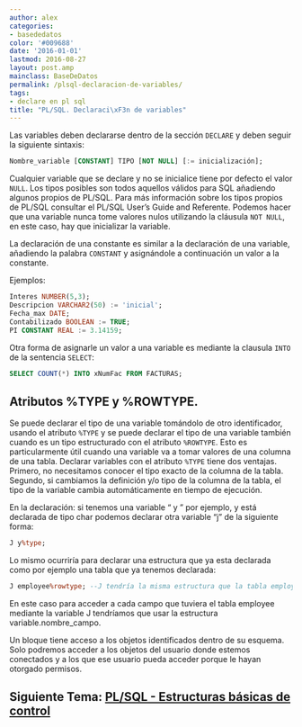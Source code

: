 ```yaml
---
author: alex
categories:
- basededatos
color: '#009688'
date: '2016-01-01'
lastmod: 2016-08-27
layout: post.amp
mainclass: BaseDeDatos
permalink: /plsql-declaracion-de-variables/
tags:
- declare en pl sql
title: "PL/SQL. Declaraci\xF3n de variables"
---
```


Las variables deben declararse dentro de la sección `DECLARE` y deben seguir la siguiente sintaxis:

```sql
Nombre_variable [CONSTANT] TIPO [NOT NULL] [:= inicialización];
```

<!--more--><!--ad-->

Cualquier variable que se declare y no se inicialice tiene por defecto el valor `NULL`. Los tipos posibles son todos aquellos válidos para SQL añadiendo algunos propios de PL/SQL. Para más información sobre los tipos propios de PL/SQL consultar el PL/SQL User’s Guide and Referente. Podemos hacer que una variable nunca tome valores nulos utilizando la cláusula `NOT NULL`, en este caso, hay que inicializar la variable.


La declaración de una constante es similar a la declaración de una variable, añadiendo la palabra `CONSTANT` y asignándole a continuación un valor a la constante.

Ejemplos:

```sql
Interes NUMBER(5,3);
Descripcion VARCHAR2(50) := 'inicial';
Fecha_max DATE;
Contabilizado BOOLEAN := TRUE;
PI CONSTANT REAL := 3.14159;

```

Otra forma de asignarle un valor a una variable es mediante la clausula `INTO` de la sentencia `SELECT`:

```sql
SELECT COUNT(*) INTO xNumFac FROM FACTURAS;
```

## Atributos %TYPE y %ROWTYPE.

Se puede declarar el tipo de una variable tomándolo de otro identificador, usando el atributo `%TYPE` y se puede declarar el tipo de una variable también cuando es un tipo estructurado con el atributo `%ROWTYPE`. Esto es particularmente útil cuando una variable va a tomar valores de una columna de una tabla. Declarar variables con el atributo `%TYPE` tiene dos ventajas. Primero, no necesitamos conocer el tipo exacto de la columna de la tabla. Segundo, si cambiamos la definición y/o tipo de la columna de la tabla, el tipo de la variable cambia automáticamente en tiempo de ejecución.

En la declaración: si tenemos una variable “ y ” por ejemplo, y está declarada de tipo char podemos declarar otra variable “j” de la siguiente forma:

```sql
J y%type;
```

Lo mismo ocurriría para declarar una estructura que ya esta declarada como por ejemplo una tabla que ya tenemos declarada:

```sql
J employee%rowtype; --J tendría la misma estructura que la tabla employee.
```

En este caso para acceder a cada campo que tuviera el tabla employee mediante la variable J tendríamos que usar la estructura variable.nombre_campo.

Un bloque tiene acceso a los objetos identificados dentro de su esquema. Solo podremos acceder a los objetos del usuario donde estemos conectados y a los que ese usuario pueda acceder porque le hayan otorgado permisos.


## Siguiente Tema: [PL/SQL - Estructuras básicas de control][1]

 [1]: https://elbauldelprogramador.com/plsql-estructuras-basicas-de-control/
